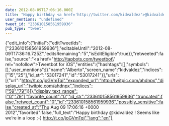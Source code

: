 ```yaml
---
date: 2012-08-09T17:06:16.000Z
title: "Happy birthday <a href='http://twitter.com/kidvaldez'>@kidvaldez</a> ! Seems like we’re in a loop ;-) http://t.co/joGVmTqj″"
user_mentions: "undefined"
tweet_id: "233610158561959936"
pub_type: "tweet"
---
```

{"edit_info":{"initial":{"editTweetIds":["233610158561959936"],"editableUntil":"2012-08-09T17:36:16.725Z","editsRemaining":"5","isEditEligible":true}},"retweeted":false,"source":"<a href=\"http://tapbots.com/tweetbot\" rel=\"nofollow\">Tweetbot for iOS</a>","entities":{"hashtags":[],"symbols":[],"user_mentions":[{"name":"Alberto","screen_name":"kidvaldez","indices":["15","25"],"id_str":"53017241","id":"53017241"}],"urls":[{"url":"http://t.co/joGVmTqj","expanded_url":"http://twitpic.com/ahdnpx","display_url":"twitpic.com/ahdnpx","indices":["59","79"]}]},"display_text_range":["0","79"],"favorite_count":"0","id_str":"233610158561959936","truncated":false,"retweet_count":"0","id":"233610158561959936","possibly_sensitive":false,"created_at":"Thu Aug 09 17:06:16 +0000 2012","favorited":false,"full_text":"Happy birthday @kidvaldez ! Seems like we’re in a loop ;-) http://t.co/joGVmTqj","lang":"en"}
